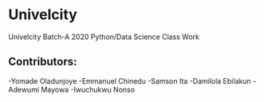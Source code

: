 # Univelcity

Univelcity Batch-A 2020 Python/Data Science Class Work

## Contributors:
  -Yomade Oladunjoye
  -Emmanuel Chinedu
  -Samson Ita
  -Damilola Ebilakun
  -Adewumi Mayowa
  -Iwuchukwu Nonso
